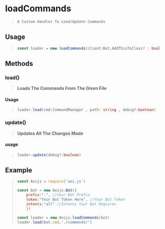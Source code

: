 # loadCommands 

> ```js
> A Custom Handler To Load/Update Commands
> ```
## Usage
>```ts
> const loader = new loadCommands(client:Bot,AddThisToClass? : boolean)
>```
## Methods 
### load()
> **Loads The Commands From The Given File**
#### Usage 
>```ts
> loader.load(cmd:CommandManager , path: string , debug?:boolean) 
### update()
> **Updates All The Changes Made** 
#### usage
>```ts
> loader.update(debug?:boolean)

## Example 
>```js
>const Aoijs = require('aoi.js')
>
>const bot = new Aoijs.Bot({
>     prefix:".", //Your Bot Prefix
>     token:"Your Bot Token Here", //Your Bot Token
>     intents:"all" //Intents Your Bot Requires 
>     })
>
>const loader = new Aoijs.loadCommands(bot)
>loader.load(bot.cmd,'./commands/')
>```